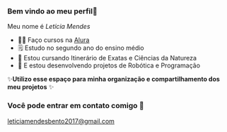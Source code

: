 ### Bem vindo ao meu perfil🤍

Meu nome é *Letícia Mendes*

- 👩‍💻 Faço cursos na [Alura](http://www.alura.com.br) 
- 🗒 Estudo no segundo ano do ensino médio 
- 🧬 Estou cursando Itinerário de Exatas e Ciências da Natureza
- 🤖 E estou desenvolvendo projetos  de Robótica e Programação

✨**Utilizo esse espaço para minha organização e compartilhamento dos meu projetos** ✨

### Você pode entrar em contato comigo 📨

[leticiamendesbento2017@gmail.com](leticiamendesbento2017@gmail.com)

